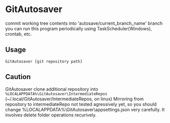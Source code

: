 # GitAutosaver

commit working tree contents into 'autosave/current_branch_name' branch
you can run this program periodically using TaskScheduler(Windows), crontab, etc.

## Usage
```
GitAutosaver [git repository path]
```

## Caution
GitAutosaver clone additional repository into `%LOCALAPPDATA%\GitAutosaver\IntermediateRepos` (~/.local/GitAutosaver/IntermediateRepos, on linux)
Mirroring from repository to intermediateRepo not tested agressively yet, so you should change %LOCALAPPDATA%\GitAutosaver\appsettings.json very carefully.
It involves delete folder operations recurively.

